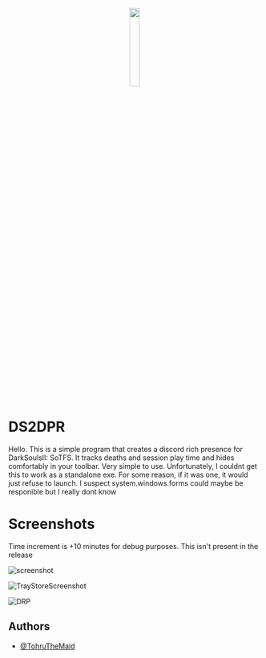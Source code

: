 
<p align="center" width="100%">
    <img width="20%" src="https://cdn.discordapp.com/attachments/467018961259855872/1015045498010349578/github.png"> 
</p>


# DS2DPR


Hello. This is a simple program that creates a discord rich presence for DarkSoulsII: SoTFS. It tracks deaths and session play time and hides comfortably in 
your toolbar. Very simple to use. Unfortunately, I couldnt get this to work as a standalone exe. For some reason, if it was one, it would just refuse to launch.
 I suspect system.windows.forms could maybe be responible but I really dont know

# Screenshots

Time increment is +10 minutes for debug purposes. This isn't present in the release

![screenshot](https://cdn.discordapp.com/attachments/1015338649388331028/1015358135021608960/NVIDIA_Share_8V2LvSfXGV.gif)

![TrayStoreScreenshot](https://cdn.discordapp.com/attachments/1015338649388331028/1015355583332880394/eZtnyAZYpE.gif)

![DRP](https://cdn.discordapp.com/attachments/1015338649388331028/1015357313860784198/NVIDIA_Share_TZLtOsjbP8.gif)





## Authors

- [@TohruTheMaid](https://github.com/TohruTheMaid)

